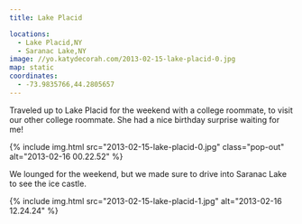 ```yaml
---
title: Lake Placid

locations:
  - Lake Placid,NY
  - Saranac Lake,NY
image: //yo.katydecorah.com/2013-02-15-lake-placid-0.jpg
map: static
coordinates:
  - -73.9835766,44.2805657
---
```


Traveled up to Lake Placid for the weekend with a college roommate, to visit our other college roommate. She had a nice birthday surprise waiting for me!

<div class="photos">

{% include img.html src="2013-02-15-lake-placid-0.jpg" class="pop-out" alt="2013-02-16 00.22.52" %}

</div>

We lounged for the weekend, but we made sure to drive into Saranac Lake to see the ice castle.

<div class="photos">

{% include img.html src="2013-02-15-lake-placid-1.jpg" alt="2013-02-16 12.24.24" %}

</div>
